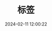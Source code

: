 ---
title: 标签
date: 2024-02-11 12:00:22
type: "tags"
top_img: /img/top3.jpg
orderby: random
order: 1
---